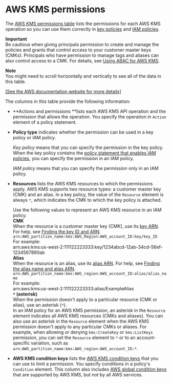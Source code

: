 # AWS KMS permissions<a name="kms-api-permissions-reference"></a>

The [AWS KMS permissions table](#kms-api-permissions-reference-table) lists the permissions for each AWS KMS operation so you can use them correctly in [key policies](key-policies.md) and [IAM policies](iam-policies.md)\. 

**Important**  
Be cautious when giving principals permission to create and manage the policies and grants that control access to your customer master keys \(CMKs\)\. Principals who have permission to manage tags and aliases can also control access to a CMK\. For details, see [Using ABAC for AWS KMS](abac.md)\.

**Note**  
You might need to scroll horizontally and vertically to see all of the data in this table\.

<a name="kms-api-permissions-reference-table"></a>[\[See the AWS documentation website for more details\]](http://docs.aws.amazon.com/kms/latest/developerguide/kms-api-permissions-reference.html)

The columns in this table provide the following information:
+ **Actions and permissions **lists each AWS KMS API operation and the permission that allows the operation\. You specify the operation in `Action` element of a policy statement\.
+ **Policy type** indicates whether the permission can be used in a key policy or IAM policy\. 

  *Key policy* means that you can specify the permission in the key policy\. When the key policy contains the [policy statement that enables IAM policies](key-policies.md#key-policy-default-allow-root-enable-iam), you can specify the permission in an IAM policy\. 

  *IAM policy* means that you can specify the permission only in an IAM policy\.
+ **Resources** lists the AWS KMS resources to which the permissions apply\. AWS KMS supports two resource types: a customer master key \(CMK\) and an alias\. In a key policy, the value of the `Resource` element is always `*`, which indicates the CMK to which the key policy is attached\. 

  Use the following values to represent an AWS KMS resource in an IAM policy\.  
**CMK**  
When the resource is a customer master key \(CMK\), use its [key ARN](concepts.md#key-id-key-ARN)\. For help, see [Finding the key ID and ARN](find-cmk-id-arn.md)\.  
`arn:AWS_partition_name:kms:AWS_Region:AWS_account_ID:key/key_ID`  
For example:  
arn:aws:kms:us\-west\-2:111122223333:key/1234abcd\-12ab\-34cd\-56ef\-1234567890ab  
**Alias**  
When the resource is an alias, use its [alias ARN](concepts.md#key-id-alias-ARN)\. For help, see [Finding the alias name and alias ARN](find-cmk-alias.md)\.  
`arn:AWS_partition_name:kms:AWS_region:AWS_account_ID:alias/alias_name`  
For example:  
arn:aws:kms:us\-west\-2:111122223333:alias/ExampleAlias  
**`*` \(asterisk\)**  
When the permission doesn't apply to a particular resource \(CMK or alias\), use an asterisk \(`*`\)\.  
In an IAM policy for an AWS KMS permission, an asterisk in the `Resource` element indicates all AWS KMS resources \(CMKs and aliases\)\. You can also use an asterisk in the `Resource` element when the AWS KMS permission doesn't apply to any particular CMKs or aliases\. For example, when allowing or denying `kms:CreateKey` or `kms:ListKeys` permission, you can set the `Resource` element to `*` or to an account\-specific variation, such as `arn:AWS_partition_name:kms:AWS_region:AWS_account_ID:*`\.
+ **AWS KMS condition keys** lists the [AWS KMS condition keys](policy-conditions.md) that you can use to limit a permission\. You specify conditions in a policy's `Condition` element\. This column also includes [AWS global condition keys](https://docs.aws.amazon.com/IAM/latest/UserGuide/reference_policies_condition-keys.html) that are supported by AWS KMS, but not by all AWS services\.